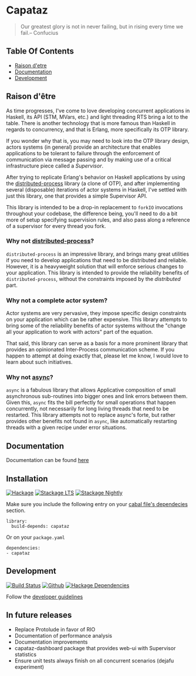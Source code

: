 # Capataz

> Our greatest glory is not in never failing, but in rising every time we fail.– Confucius

## Table Of Contents

* [Raison d'etre](#raison-detre)
* [Documentation](#documentation)
* [Development](#development)

## Raison d'être

As time progresses, I've come to love developing concurrent applications in
Haskell, its API (STM, MVars, etc.) and light threading RTS bring a lot to the
table. There is another technology that is more famous than Haskell in
regards to concurrency, and that is Erlang, more specifically its OTP library.

If you wonder why that is, you may need to look into the OTP library design,
actors systems (in general) provide an architecture that enables applications to
be tolerant to failure through the enforcement of communication via message
passing and by making use of a critical infrastructure piece called a *Supervisor*.

After trying to replicate Erlang's behavior on Haskell applications by using the
[distributed-process](https://hackage.haskell.org/package/distributed-process)
library (a clone of OTP), and after implementing several (disposable) iterations
of actor systems in Haskell, I've settled with just this library, one that
provides a simple Supervisor API.

This library is intended to be a drop-in replacement to `forkIO` invocations
throughout your codebase, the difference being, you'll need to do a bit more of
setup specifying supervision rules, and also pass along a reference of a
supervisor for every thread you fork.

### Why not [distributed-process](https://hackage.haskell.org/package/distributed-process)?

`distributed-process` is an impressive library, and brings many great utilities
if you need to develop applications that need to be distributed and reliable.
However, it is a heavyweight solution that will enforce serious changes to your
application. This library is intended to provide the reliability benefits of
`distributed-process`, without the constraints imposed by the *distributed*
part.

### Why not a complete actor system?

Actor systems are very pervasive, they impose specific design constraints on
your application which can be rather expensive. This library attempts to bring
some of the reliability benefits of actor systems without the "change all your
application to work with actors" part of the equation.

That said, this library can serve as a basis for a more prominent library that
provides an opinionated Inter-Process communication scheme. If you happen to
attempt at doing exactly that, please let me know, I would love to learn about
such initiatives.

### Why not [async](https://hackage.haskell.org/package/async)?

`async` is a fabulous library that allows Applicative composition of small
asynchronous sub-routines into bigger ones and link errors between them. Given
this, `async` fits the bill perfectly for small operations that happen
concurrently, not necessarily for long living threads that need to be restarted.
This library attempts not to replace async's forte, but rather provides other
benefits not found in `async`, like automatically restarting threads with a given
recipe under error situations.

## Documentation

Documentation can be found [here](https://romanandreg.gitbooks.io/capataz/content/)

## Installation

[![Hackage](https://img.shields.io/hackage/v/capataz.svg)](https://img.shields.io/hackage/v/capataz.svg)
[![Stackage LTS](https://www.stackage.org/package/capataz/badge/lts)](http://stackage.org/lts/package/capataz)
[![Stackage Nightly](https://www.stackage.org/package/capataz/badge/nightly)](http://stackage.org/nightly/package/capataz)

Make sure you include the following entry on your [cabal file's
dependecies](https://www.haskell.org/cabal/users-guide/developing-packages.html#build-information)
section.

```cabal
library:
  build-depends: capataz
```

Or on your `package.yaml`

```
dependencies:
- capataz
```

## Development

[![Build Status](https://travis-ci.org/roman/Haskell-capataz.svg?branch=master)](https://travis-ci.org/roman/Haskell-capataz)
[![Github](https://img.shields.io/github/commits-since/roman/haskell-capataz/v0.1.0.0.svg)](https://img.shields.io/github/commits-since/roman/haskell-capataz/v0.1.0.0.svg)
[![Hackage Dependencies](https://img.shields.io/hackage-deps/v/capataz.svg)](http://packdeps.haskellers.com/feed?needle=capataz)

Follow the [developer guidelines](https://romanandreg.gitbooks.io/capataz/content/CONTRIBUTING.html)

## In future releases

* Replace Protolude in favor of RIO
* Documentation of performance analysis
* Documentation improvements
* capataz-dashboard package that provides web-ui with Supervisor statistics
* Ensure unit tests always finish on all concurrent scenarios (dejafu experiment)
